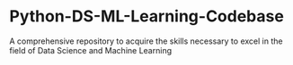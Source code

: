 # Python-DS-ML-Learning-Codebase
A comprehensive repository to acquire the skills necessary to excel in the field of Data Science and Machine Learning

